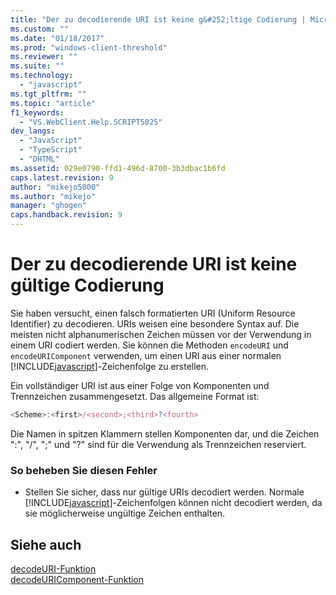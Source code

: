 ```yaml
---
title: "Der zu decodierende URI ist keine g&#252;ltige Codierung | Microsoft Docs"
ms.custom: ""
ms.date: "01/18/2017"
ms.prod: "windows-client-threshold"
ms.reviewer: ""
ms.suite: ""
ms.technology: 
  - "javascript"
ms.tgt_pltfrm: ""
ms.topic: "article"
f1_keywords: 
  - "VS.WebClient.Help.SCRIPT5025"
dev_langs: 
  - "JavaScript"
  - "TypeScript"
  - "DHTML"
ms.assetid: 029e0790-ffd1-496d-8700-3b3dbac1b6fd
caps.latest.revision: 9
author: "mikejo5000"
ms.author: "mikejo"
manager: "ghogen"
caps.handback.revision: 9
---
```

# Der zu decodierende URI ist keine g&#252;ltige Codierung
Sie haben versucht, einen falsch formatierten URI \(Uniform Resource Identifier\) zu decodieren.  URIs weisen eine besondere Syntax auf. Die meisten nicht alphanumerischen Zeichen müssen vor der Verwendung in einem URI codiert werden.  Sie können die Methoden `encodeURI` und `encodeURIComponent` verwenden, um einen URI aus einer normalen [!INCLUDE[javascript](../../javascript/includes/javascript-md.md)]\-Zeichenfolge zu erstellen.  
  
 Ein vollständiger URI ist aus einer Folge von Komponenten und Trennzeichen zusammengesetzt.  Das allgemeine Format ist:  
  
```javascript  
<Scheme>:<first>/<second>;<third>?<fourth>  
```  
  
 Die Namen in spitzen Klammern stellen Komponenten dar, und die Zeichen ":", "\/", ";" und "?" sind für die Verwendung als Trennzeichen reserviert.  
  
### So beheben Sie diesen Fehler  
  
-   Stellen Sie sicher, dass nur gültige URIs decodiert werden.  Normale [!INCLUDE[javascript](../../javascript/includes/javascript-md.md)]\-Zeichenfolgen können nicht decodiert werden, da sie möglicherweise ungültige Zeichen enthalten.  
  
## Siehe auch  
 [decodeURI\-Funktion](../../javascript/reference/decodeuri-function-javascript.md)   
 [decodeURIComponent\-Funktion](../../javascript/reference/decodeuricomponent-function-javascript.md)